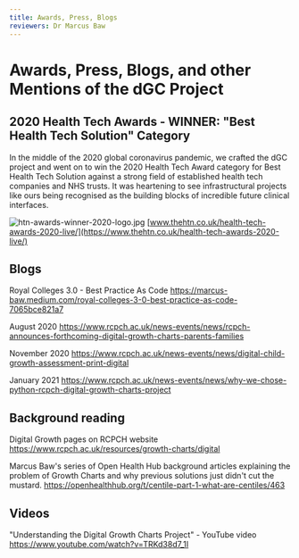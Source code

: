 ```yaml
---
title: Awards, Press, Blogs
reviewers: Dr Marcus Baw
---
```


# Awards, Press, Blogs, and other Mentions of the dGC Project

## 2020 Health Tech Awards - **WINNER: "Best Health Tech Solution" Category**

In the middle of the 2020 global coronavirus pandemic, we crafted the dGC project and went on to win the 2020 Health Tech Award category for Best Health Tech Solution against a strong field of established health tech companies and NHS trusts. It was heartening to see infrastructural projects like ours being recognised as the building blocks of incredible future clinical interfaces.

![htn-awards-winner-2020-logo.jpg](../_assets/_images/htn-awards-winner-2020-logo.jpg)
[www.thehtn.co.uk/health-tech-awards-2020-live/](https://www.thehtn.co.uk/health-tech-awards-2020-live/)

## Blogs

Royal Colleges 3.0 - Best Practice As Code
https://marcus-baw.medium.com/royal-colleges-3-0-best-practice-as-code-7065bce821a7

August 2020
https://www.rcpch.ac.uk/news-events/news/rcpch-announces-forthcoming-digital-growth-charts-parents-families

November 2020
https://www.rcpch.ac.uk/news-events/news/digital-child-growth-assessment-print-digital

January 2021
https://www.rcpch.ac.uk/news-events/news/why-we-chose-python-rcpch-digital-growth-charts-project

## Background reading

Digital Growth pages on RCPCH website
https://www.rcpch.ac.uk/resources/growth-charts/digital

Marcus Baw's series of Open Health Hub background articles explaining the problem of Growth Charts and why previous solutions just didn't cut the mustard. https://openhealthhub.org/t/centile-part-1-what-are-centiles/463

## Videos

"Understanding the Digital Growth Charts Project" - YouTube video https://www.youtube.com/watch?v=TRKd38d7_1I
